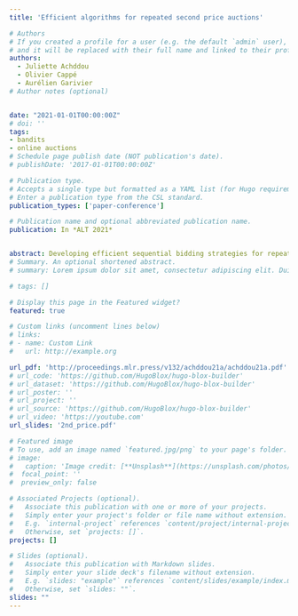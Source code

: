 ```yaml
---
title: 'Efficient algorithms for repeated second price auctions'

# Authors
# If you created a profile for a user (e.g. the default `admin` user), write the username (folder name) here
# and it will be replaced with their full name and linked to their profile.
authors:
  - Juliette Achddou
  - Olivier Cappé
  - Aurélien Garivier
# Author notes (optional)


date: "2021-01-01T00:00:00Z"
# doi: ''
tags:
- bandits
- online auctions
# Schedule page publish date (NOT publication's date).
# publishDate: '2017-01-01T00:00:00Z'

# Publication type.
# Accepts a single type but formatted as a YAML list (for Hugo requirements).
# Enter a publication type from the CSL standard.
publication_types: ['paper-conference']

# Publication name and optional abbreviated publication name.
publication: In *ALT 2021*


abstract: Developing efficient sequential bidding strategies for repeated auctions is an important practical challenge in various marketing tasks. In this setting, the bidding agent obtains information, on both the value of the item at sale and the behavior of the other bidders, only when she wins the auction. Standard bandit theory does not apply to this problem due to the presence of action-dependent censoring. In this work, we consider second-price auctions and propose novel, efficient UCB-like algorithms for this task. These algorithms are analyzed in the stochastic setting, assuming regularity of the distribution of the opponents’ bids. We provide regret upper bounds that quantify the improvement over the baseline algorithm proposed in the literature. The improvement is particularly significant in cases when the value of the auctioned item is low, yielding a spectacular reduction in the order of the worst-case regret. We further provide the first parametric lower bound for this problem that applies to generic UCB-like strategies. As an alternative, we propose more explainable strategies which are reminiscent of the Explore Then Commit bandit algorithm. We provide a critical analysis of this class of strategies, showing both important advantages and limitations. In particular, we provide a minimax lower bound and propose a nearly minimax-optimal instance of this class. 
# Summary. An optional shortened abstract.
# summary: Lorem ipsum dolor sit amet, consectetur adipiscing elit. Duis posuere tellus ac convallis placerat. Proin tincidunt magna sed ex sollicitudin condimentum.

# tags: []

# Display this page in the Featured widget?
featured: true

# Custom links (uncomment lines below)
# links:
# - name: Custom Link
#   url: http://example.org

url_pdf: 'http://proceedings.mlr.press/v132/achddou21a/achddou21a.pdf'
# url_code: 'https://github.com/HugoBlox/hugo-blox-builder'
# url_dataset: 'https://github.com/HugoBlox/hugo-blox-builder'
# url_poster: ''
# url_project: ''
# url_source: 'https://github.com/HugoBlox/hugo-blox-builder'
# url_video: 'https://youtube.com'
url_slides: '2nd_price.pdf'

# Featured image
# To use, add an image named `featured.jpg/png` to your page's folder.
# image:
#   caption: 'Image credit: [**Unsplash**](https://unsplash.com/photos/pLCdAaMFLTE)'
#  focal_point: ''
#  preview_only: false

# Associated Projects (optional).
#   Associate this publication with one or more of your projects.
#   Simply enter your project's folder or file name without extension.
#   E.g. `internal-project` references `content/project/internal-project/index.md`.
#   Otherwise, set `projects: []`.
projects: []

# Slides (optional).
#   Associate this publication with Markdown slides.
#   Simply enter your slide deck's filename without extension.
#   E.g. `slides: "example"` references `content/slides/example/index.md`.
#   Otherwise, set `slides: ""`.
slides: ""
---
```


